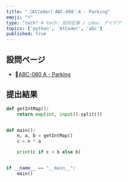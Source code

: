 ```yaml
---
title: "［AtCoder］ABC-080｜A - Parking"
emoji: "⌨️"
type: "tech" # tech: 技術記事 / idea: アイデア
topics: ['python', 'AtCoder', 'abc']
published: true
---
```


## 設問ページ

- 🔗[ABC-080 A - Parking](https://atcoder.jp/contests/abc080/tasks/abc080_a)

## 提出結果

```python
def getIntMap():
    return map(int, input().split())


def main():
    n, a, b = getIntMap()
    c = n * a

    print(c if c < b else b)


if __name__ == "__main__":
    main()
```
